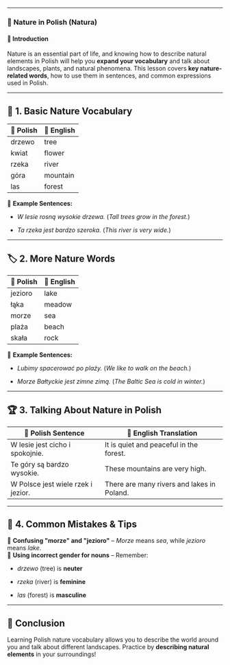 
---
### 🌿 **Nature in Polish (Natura)**

#### 📌 **Introduction**

Nature is an essential part of life, and knowing how to describe natural elements in Polish will help you **expand your vocabulary** and talk about landscapes, plants, and natural phenomena. This lesson covers **key nature-related words**, how to use them in sentences, and common expressions used in Polish.

---

## 📖 **1. Basic Nature Vocabulary**

|🌱 **Polish**|📝 **English**|
|---|---|
|drzewo|tree|
|kwiat|flower|
|rzeka|river|
|góra|mountain|
|las|forest|

🔹 **Example Sentences:**

- _W lesie rosną wysokie drzewa._ (_Tall trees grow in the forest._)
    
- _Ta rzeka jest bardzo szeroka._ (_This river is very wide._)
    

---

## 🏷 **2. More Nature Words**

|🍃 **Polish**|📝 **English**|
|---|---|
|jezioro|lake|
|łąka|meadow|
|morze|sea|
|plaża|beach|
|skała|rock|

🔹 **Example Sentences:**

- _Lubimy spacerować po plaży._ (_We like to walk on the beach._)
    
- _Morze Bałtyckie jest zimne zimą._ (_The Baltic Sea is cold in winter._)
    

---

## 🏆 **3. Talking About Nature in Polish**

|🌿 **Polish Sentence**|📝 **English Translation**|
|---|---|
|W lesie jest cicho i spokojnie.|It is quiet and peaceful in the forest.|
|Te góry są bardzo wysokie.|These mountains are very high.|
|W Polsce jest wiele rzek i jezior.|There are many rivers and lakes in Poland.|

---

## 🚀 **4. Common Mistakes & Tips**

🔸 **Confusing "morze" and "jezioro"** – _Morze_ means _sea_, while _jezioro_ means _lake_.  
🔸 **Using incorrect gender for nouns** – Remember:

- _drzewo_ (tree) is **neuter**
    
- _rzeka_ (river) is **feminine**
    
- _las_ (forest) is **masculine**
    

---

## 🏁 **Conclusion**

Learning Polish nature vocabulary allows you to describe the world around you and talk about different landscapes. Practice by **describing natural elements** in your surroundings!